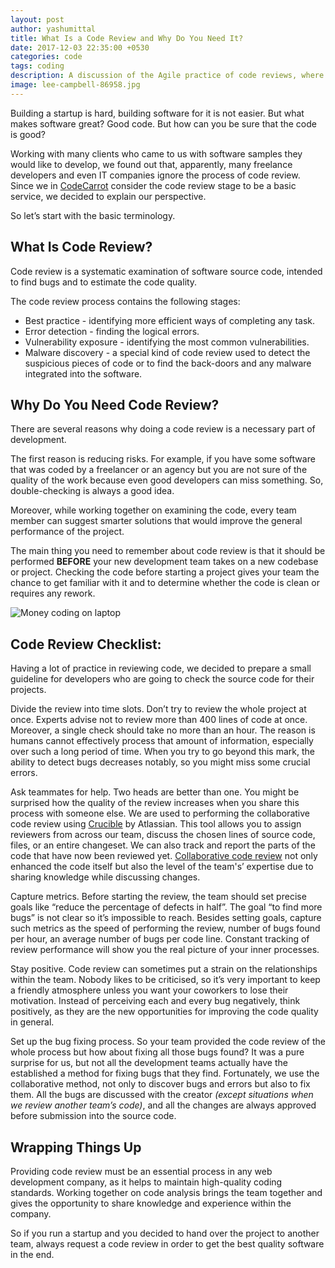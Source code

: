 ```yaml
---
layout: post
author: yashumittal
title: What Is a Code Review and Why Do You Need It?
date: 2017-12-03 22:35:00 +0530
categories: code
tags: coding
description: A discussion of the Agile practice of code reviews, where teams collaboratively review code created by their peers to find bugs and suggest improvements.
image: lee-campbell-86958.jpg
---
```


Building a startup is hard, building software for it is not easier. But what makes software great? Good code. But how can you be sure that the code is good?

Working with many clients who came to us with software samples they would like to develop, we found out that, apparently, many freelance developers and even IT companies ignore the process of code review. Since we in [CodeCarrot](//www.codecarrot.net) consider the code review stage to be a basic service, we decided to explain our perspective.

So let’s start with the basic terminology.

## What Is Code Review?

Code review is a systematic examination of software source code, intended to find bugs and to estimate the code quality.

The code review process contains the following stages:

* Best practice - identifying more efficient ways of completing any task.
* Error detection - finding the logical errors.
* Vulnerability exposure - identifying the most common vulnerabilities.
* Malware discovery - a special kind of code review used to detect the suspicious pieces of code or to find the back-doors and any malware integrated into the software.

## Why Do You Need Code Review?

There are several reasons why doing a code review is a necessary part of development.

The first reason is reducing risks. For example, if you have some software that was coded by a freelancer or an agency but you are not sure of the quality of the work because even good developers can miss something. So, double-checking is always a good idea.

Moreover, while working together on examining the code, every team member can suggest smarter solutions that would improve the general performance of the project.

The main thing you need to remember about code review is that it should be performed **BEFORE** your new development team takes on a new codebase or project. Checking the code before starting a project gives your team the chance to get familiar with it and to determine whether the code is clean or requires any rework.

![Money coding on laptop](//cdn.codecarrot.net/images/coding-zOvBKUUEERdNm.gif)

## Code Review Checklist:

Having a lot of practice in reviewing code, we decided to prepare a small guideline for developers who are going to check the source code for their projects.

Divide the review into time slots. Don’t try to review the whole project at once. Experts advise not to review more than 400 lines of code at once. Moreover, a single check should take no more than an hour. The reason is humans cannot effectively process that amount of information, especially over such a long period of time. When you try to go beyond this mark, the ability to detect bugs decreases notably, so you might miss some crucial errors.

Ask teammates for help. Two heads are better than one. You might be surprised how the quality of the review increases when you share this process with someone else. We are used to performing the collaborative code review using [Crucible](//www.atlassian.com/software/crucible) by Atlassian. This tool allows you to assign reviewers from across our team, discuss the chosen lines of source code, files, or an entire changeset. We can also track and report the parts of the code that have now been reviewed yet. [Collaborative code review](/code-together-in-real-time-with-teletype-for-atom) not only enhanced the code itself but also the level of the team's’ expertise due to sharing knowledge while discussing changes.

Capture metrics. Before starting the review, the team should set precise goals like “reduce the percentage of defects in half”. The goal “to find more bugs” is not clear so it’s impossible to reach. Besides setting goals, capture such metrics as the speed of performing the review, number of bugs found per hour, an average number of bugs per code line. Constant tracking of review performance will show you the real picture of your inner processes.

Stay positive. Code review can sometimes put a strain on the relationships within the team. Nobody likes to be criticised, so it’s very important to keep a friendly atmosphere unless you want your coworkers to lose their motivation. Instead of perceiving each and every bug negatively, think positively, as they are the new opportunities for improving the code quality in general.

Set up the bug fixing process. So your team provided the code review of the whole process but how about fixing all those bugs found? It was a pure surprise for us, but not all the development teams actually have the established a method for fixing bugs that they find. Fortunately, we use the collaborative method, not only to discover bugs and errors but also to fix them. All the bugs are discussed with the creator *(except situations when we review another team’s code)*, and all the changes are always approved before submission into the source code.

## Wrapping Things Up

Providing code review must be an essential process in any web development company, as it helps to maintain high-quality coding standards. Working together on code analysis brings the team together and gives the opportunity to share knowledge and experience within the company.

So if you run a startup and you decided to hand over the project to another team, always request a code review in order to get the best quality software in the end.
